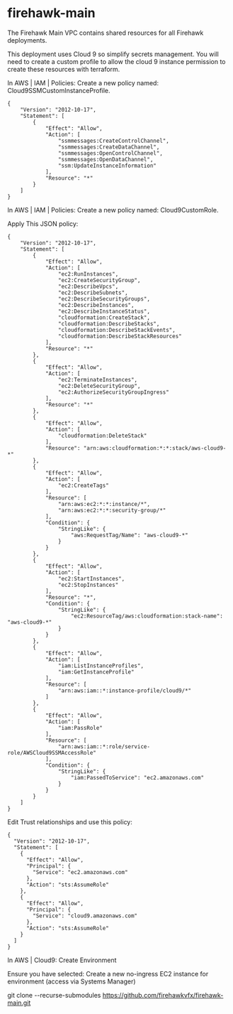 # firehawk-main
The Firehawk Main VPC contains shared resources for all Firehawk deployments.

This deployment uses Cloud 9 so simplify secrets management.  You will need to create a custom profile to allow the cloud 9 instance permission to create these resources with terraform.

In AWS | IAM | Policies: Create a new policy named: Cloud9SSMCustomInstanceProfile.
```
{
    "Version": "2012-10-17",
    "Statement": [
        {
            "Effect": "Allow",
            "Action": [
                "ssmmessages:CreateControlChannel",
                "ssmmessages:CreateDataChannel",
                "ssmmessages:OpenControlChannel",
                "ssmmessages:OpenDataChannel",
                "ssm:UpdateInstanceInformation"
            ],
            "Resource": "*"
        }
    ]
}
```
In AWS | IAM | Policies: Create a new policy named: Cloud9CustomRole.

Apply This JSON policy:
```
{
    "Version": "2012-10-17",
    "Statement": [
        {
            "Effect": "Allow",
            "Action": [
                "ec2:RunInstances",
                "ec2:CreateSecurityGroup",
                "ec2:DescribeVpcs",
                "ec2:DescribeSubnets",
                "ec2:DescribeSecurityGroups",
                "ec2:DescribeInstances",
                "ec2:DescribeInstanceStatus",
                "cloudformation:CreateStack",
                "cloudformation:DescribeStacks",
                "cloudformation:DescribeStackEvents",
                "cloudformation:DescribeStackResources"
            ],
            "Resource": "*"
        },
        {
            "Effect": "Allow",
            "Action": [
                "ec2:TerminateInstances",
                "ec2:DeleteSecurityGroup",
                "ec2:AuthorizeSecurityGroupIngress"
            ],
            "Resource": "*"
        },
        {
            "Effect": "Allow",
            "Action": [
                "cloudformation:DeleteStack"
            ],
            "Resource": "arn:aws:cloudformation:*:*:stack/aws-cloud9-*"
        },
        {
            "Effect": "Allow",
            "Action": [
                "ec2:CreateTags"
            ],
            "Resource": [
                "arn:aws:ec2:*:*:instance/*",
                "arn:aws:ec2:*:*:security-group/*"
            ],
            "Condition": {
                "StringLike": {
                    "aws:RequestTag/Name": "aws-cloud9-*"
                }
            }
        },
        {
            "Effect": "Allow",
            "Action": [
                "ec2:StartInstances",
                "ec2:StopInstances"
            ],
            "Resource": "*",
            "Condition": {
                "StringLike": {
                    "ec2:ResourceTag/aws:cloudformation:stack-name": "aws-cloud9-*"
                }
            }
        },
        {
            "Effect": "Allow",
            "Action": [
                "iam:ListInstanceProfiles",
                "iam:GetInstanceProfile"
            ],
            "Resource": [
                "arn:aws:iam::*:instance-profile/cloud9/*"
            ]
        },
        {
            "Effect": "Allow",
            "Action": [
                "iam:PassRole"
            ],
            "Resource": [
                "arn:aws:iam::*:role/service-role/AWSCloud9SSMAccessRole"
            ],
            "Condition": {
                "StringLike": {
                    "iam:PassedToService": "ec2.amazonaws.com"
                }
            }
        }
    ]
}
```
Edit Trust relationships and use this policy:
```
{
  "Version": "2012-10-17",
  "Statement": [
    {
      "Effect": "Allow",
      "Principal": {
        "Service": "ec2.amazonaws.com"
      },
      "Action": "sts:AssumeRole"
    },
    {
      "Effect": "Allow",
      "Principal": {
        "Service": "cloud9.amazonaws.com"
      },
      "Action": "sts:AssumeRole"
    }
  ]
}
```


In AWS | Cloud9: Create Environment

Ensure you have selected:
Create a new no-ingress EC2 instance for environment (access via Systems Manager)

git clone --recurse-submodules https://github.com/firehawkvfx/firehawk-main.git
